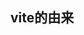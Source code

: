 <!--
 * @Description: 
 * @Version: 2.0
 * @Autor: jun.yu
 * @Date: 2021-07-07 13:55:49
 * @LastEditors: jun.yu
 * @LastEditTime: 2021-07-07 16:26:30
-->
## vite的由来
